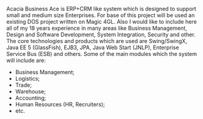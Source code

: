 Acacia Business Ace is ERP+CRM like system which is designed to support small and medium size Enterprises. For base of this project will be used an existing DOS project written on Magic 4GL. Also I would like to include here all of my 18 years experience in many areas like Business Management, Design and Software Development, System Integration, Security and other. The core technologies and products which are used are Swing/SwingX, Java EE 5 (GlassFish), EJB3, JPA, Java Web Start (JNLP), Enterprise Service Bus (ESB) and others.
Some of the main modules which the system will include are:
- Business Management;
- Logistics;
- Trade;
- Warehouse;
- Accounting;
- Human Resources (HR, Recruiters);
- etc.